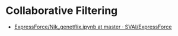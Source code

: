 # Collaborative Filtering

* [ExpressForce/Nik\_genetflix.ipynb at master · SVAI/ExpressForce](https://github.com/SVAI/ExpressForce/blob/master/Nik_genetflix.ipynb)

